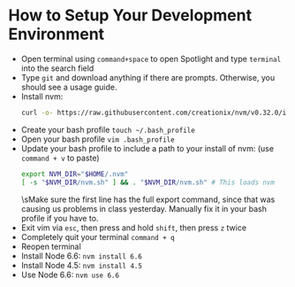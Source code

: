 # How to Setup Your Development Environment

- Open terminal using `command+space` to open Spotlight and type `terminal` into the search field
- Type `git` and download anything if there are prompts. Otherwise, you should see a usage guide.
- Install nvm:
  ```sh
  curl -o- https://raw.githubusercontent.com/creationix/nvm/v0.32.0/install.sh | bash
  ```
- Create your bash profile `touch ~/.bash_profile`
- Open your bash profile `vim .bash_profile`
- Update your bash profile to include a path to your install of nvm: (use `command + v` to paste)
  ```sh
  export NVM_DIR="$HOME/.nvm"
  [ -s "$NVM_DIR/nvm.sh" ] && . "$NVM_DIR/nvm.sh" # This loads nvm
  ```
  \sMake sure the first line has the full export command, since that was causing us problems in class yesterday. Manually fix it in your bash profile if you have to.
- Exit vim via `esc`, then press and hold `shift`, then press `z` twice
- Completely quit your terminal `command + q`
- Reopen terminal
- Install Node 6.6: `nvm install 6.6`
- Install Node 4.5: `nvm install 4.5`
- Use Node 6.6: `nvm use 6.6`

